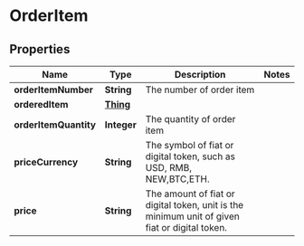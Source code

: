 # OrderItem

## Properties
Name | Type | Description | Notes
------------ | ------------- | ------------- | -------------
**orderItemNumber** | **String** | The number of order item | 
**orderedItem** | [**Thing**](Thing.md) |  | 
**orderItemQuantity** | **Integer** | The quantity of order item | 
**priceCurrency** | **String** | The symbol of fiat or digital token, such as USD, RMB, NEW,BTC,ETH. | 
**price** | **String** | The amount of fiat or digital token, unit is the minimum unit of given fiat or digital token. | 
